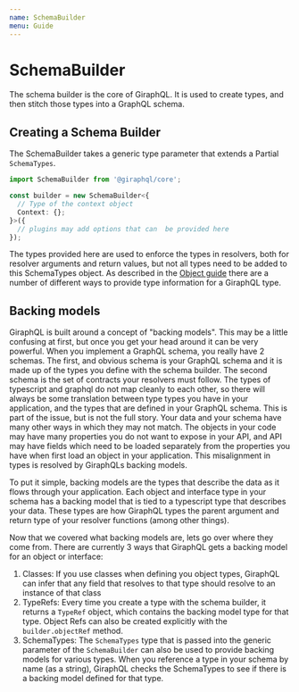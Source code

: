 ```yaml
---
name: SchemaBuilder
menu: Guide
---
```


# SchemaBuilder

The schema builder is the core of GiraphQL. It is used to create types, and then stitch those types
into a GraphQL schema.

## Creating a Schema Builder

The SchemaBuilder takes a generic type parameter that extends a Partial `SchemaTypes`.

```typescript
import SchemaBuilder from '@giraphql/core';

const builder = new SchemaBuilder<{
  // Type of the context object
  Context: {};
}>({
  // plugins may add options that can  be provided here
});
```

The types provided here are used to enforce the types in resolvers, both for resolver arguments and
return values, but not all types need to be added to this SchemaTypes object. As described in the
[Object guide](objects.md) there are a number of different ways to provide type information for a
GiraphQL type.

## Backing models

GiraphQL is built around a concept of "backing models". This may be a little confusing at first, but
once you get your head around it can be very powerful. When you implement a GraphQL schema, you
really have 2 schemas. The first, and obvious schema is your GraphQL schema and it is made up of the
types you define with the schema builder. The second schema is the set of contracts your resolvers
must follow. The types of typescript and graphql do not map cleanly to each other, so there will
always be some translation between type types you have in your application, and the types that are
defined in your GraphQL schema. This is part of the issue, but is not the full story. Your data and
your schema have many other ways in which they may not match. The objects in your code may have many
properties you do not want to expose in your API, and API may have fields which need to be loaded
separately from the properties you have when first load an object in your application. This
misalignment in types is resolved by GiraphQLs backing models.

To put it simple, backing models are the types that describe the data as it flows through your
application. Each object and interface type in your schema has a backing model that is tied to a
typescript type that describes your data. These types are how GiraphQL types the parent argument and
return type of your resolver functions (among other things).

Now that we covered what backing models are, lets go over where they come from. There are currently
3 ways that GiraphQL gets a backing model for an object or interface:

1. Classes: If you use classes when defining you object types, GiraphQL can infer that any field
   that resolves to that type should resolve to an instance of that class
2. TypeRefs: Every time you create a type with the schema builder, it returns a `TypeRef` object,
   which contains the backing model type for that type. Object Refs can also be created explicitly
   with the `builder.objectRef` method.
3. SchemaTypes: The `SchemaTypes` type that is passed into the generic parameter of the
   `SchemaBuilder` can also be used to provide backing models for various types. When you reference
   a type in your schema by name (as a string), GiraphQL checks the SchemaTypes to see if there is a
   backing model defined for that type.
